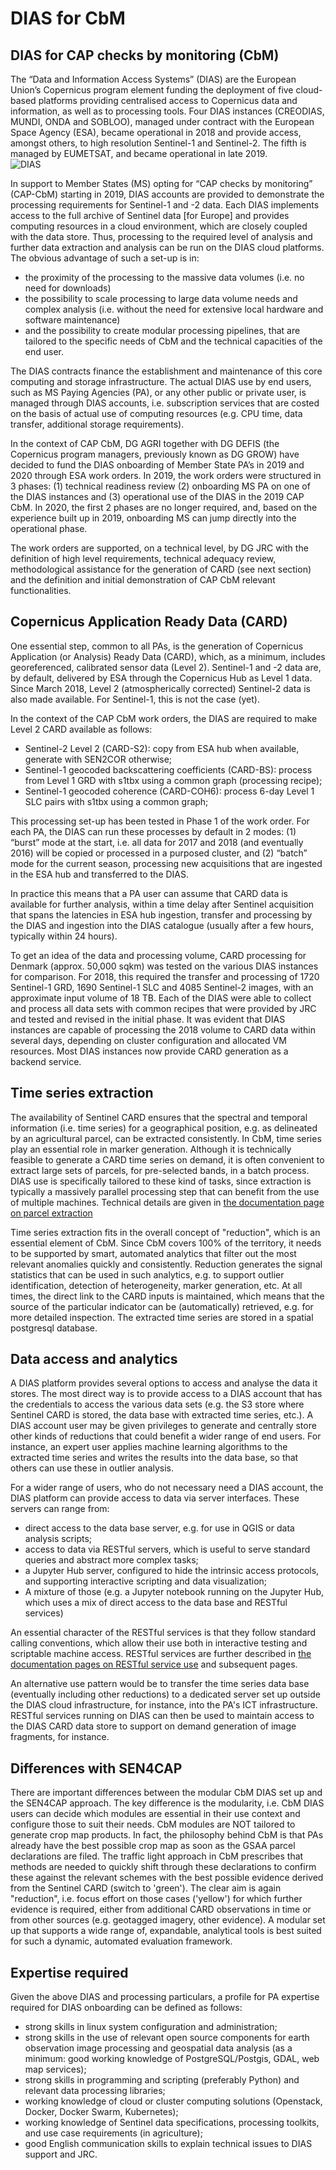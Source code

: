 # DIAS for CbM


## DIAS for CAP checks by monitoring (CbM)

The “Data and Information Access Systems” (DIAS) are the European Union’s Copernicus program element funding the deployment of five cloud-based platforms  providing  centralised  access  to  Copernicus  data  and  information,  as  well as to processing tools. Four DIAS instances (CREODIAS, MUNDI, ONDA and SOBLOO), managed under contract with the European Space Agency (ESA), became operational in 2018 and provide access, amongst others, to high resolution Sentinel-1 and Sentinel-2. The fifth is managed by EUMETSAT, and became operational in late 2019.  
![DIAS](https://www.copernicus.eu/sites/default/files/DIAS_0.jpg)

In support to Member States (MS) opting for “CAP checks by monitoring” (CAP-CbM) starting in 2019, DIAS accounts are provided to demonstrate the processing requirements for Sentinel-1 and -2 data. Each DIAS implements access to the full archive of Sentinel data [for Europe] and provides computing resources in a cloud environment, which are closely coupled with the data store. Thus, processing to the required level of analysis and further data extraction and analysis can be run on the DIAS cloud platforms. The obvious advantage of such a set-up is in:
* the proximity of the processing to the massive data volumes (i.e. no need for downloads)
* the possibility to scale processing to large data volume needs and complex analysis (i.e. without the need for extensive local hardware and software maintenance)
* and the possibility to create modular processing pipelines, that are tailored to the specific needs of CbM and the technical capacities of the end user.


The DIAS contracts finance the establishment and maintenance of this core computing and storage infrastructure. The actual DIAS use by end users, such as MS Paying Agencies (PA), or any other public or private user, is managed through DIAS accounts, i.e. subscription services that are costed on the basis of actual use of computing resources (e.g. CPU time, data transfer, additional storage requirements).

In the context of CAP CbM, DG AGRI together with DG DEFIS (the Copernicus program managers, previously known as DG GROW) have decided to fund the DIAS onboarding of Member State PA’s in 2019 and 2020 through ESA work orders. In 2019, the work orders were structured in 3 phases: (1) technical readiness review (2) onboarding MS PA on one of the DIAS instances and (3) operational use of the DIAS in the 2019 CAP CbM. In 2020, the first 2 phases are no longer required, and, based on the experience built up in 2019, onboarding MS can jump directly into the operational phase.

The work orders are supported, on a technical level, by DG JRC with the definition of high level requirements, technical adequacy review, methodological assistance for the generation of CARD (see next section) and the definition and initial demonstration of CAP CbM relevant functionalities.


## Copernicus Application Ready Data (CARD)

One essential step, common to all PAs, is the generation of Copernicus Application (or Analysis) Ready Data (CARD), which, as a minimum, includes georeferenced, calibrated sensor data (Level 2). Sentinel-1 and -2 data are, by default, delivered by ESA through the Copernicus Hub as Level 1 data. Since March 2018, Level 2 (atmospherically corrected) Sentinel-2 data is also made available. For Sentinel-1, this is not the case (yet).

In the context of the CAP CbM work orders, the DIAS are required to make Level 2 CARD available as follows:

- Sentinel-2 Level 2 (CARD-S2): copy from ESA hub when available, generate with SEN2COR otherwise;
- Sentinel-1 geocoded backscattering coefficients (CARD-BS): process from Level 1 GRD with s1tbx using a common graph (processing recipe);
- Sentinel-1 geocoded coherence (CARD-COH6): process 6-day Level 1 SLC pairs with s1tbx using a common graph;

This processing set-up has been tested in Phase 1 of the work order. For each PA, the DIAS can run these processes by default in 2 modes: (1) “burst” mode at the start, i.e. all data for 2017 and 2018 (and eventually 2016) will be copied or processed in a purposed cluster, and (2) “batch” mode for the current season, processing new acquisitions that are ingested in the ESA hub and transferred to the DIAS.

In practice this means that a PA user can assume that CARD data is available for further analysis, within a time delay after Sentinel acquisition that spans the latencies in ESA hub ingestion, transfer and processing by the DIAS and ingestion into the DIAS catalogue (usually after a few hours, typically within 24 hours).

To get an idea of the data and processing volume, CARD processing for Denmark (approx. 50,000 sqkm) was tested on the various DIAS instances for comparison. For 2018, this required the transfer and processing of 1720 Sentinel-1 GRD, 1690 Sentinel-1 SLC and 4085 Sentinel-2 images, with an approximate input volume of 18 TB. Each of the DIAS were able to collect and process all data sets with common recipes that were provided by JRC and tested and revised in the initial phase. It was evident that DIAS instances are capable of processing the 2018 volume to CARD data within several days, depending on cluster configuration and allocated VM resources. Most DIAS instances now provide CARD generation as a backend service.


## Time series extraction

The availability of Sentinel CARD ensures that the spectral and temporal information (i.e. time series) for a geographical position, e.g. as delineated by an agricultural parcel, can be extracted consistently. In CbM, time series play an essential role in marker generation. Although it is technically feasible to generate a CARD time series on demand, it is often convenient to extract large sets of parcels, for pre-selected bands, in a batch process. DIAS use is specifically tailored to these kind of tasks, since extraction is typically a massively parallel processing step that can benefit from the use of multiple machines.
Technical details are given in [the documentation page on parcel extraction](https://jrc-cbm.readthedocs.io/en/latest/parcel_extraction.html)

Time series extraction fits in the overall concept of "reduction", which is an essential element of CbM. Since CbM covers 100% of the territory, it needs to be supported by smart, automated analytics that filter out the most relevant anomalies quickly and consistently. Reduction generates the signal statistics that can be used in such analytics, e.g. to support outlier identification, detection of heterogeneity, marker generation, etc. At all times, the direct link to the CARD inputs is maintained, which means that the source of the particular indicator can be (automatically) retrieved, e.g. for more detailed inspection. The extracted time series are stored in a spatial postgresql database.


## Data access and analytics

A DIAS platform provides several options to access and analyse the data it stores. The most direct way is to provide access to a DIAS account that has the credentials to access the various data sets (e.g. the S3 store where Sentinel CARD is stored, the data base with extracted time series, etc.). A DIAS account user may be given privileges to generate and centrally store other kinds of reductions that could benefit a wider range of end users. For instance, an expert user applies machine learning algorithms to the extracted time series and writes the results into the data base, so that others can use these in outlier analysis.

For a wider range of users, who do not necessary need a DIAS account, the DIAS platform can provide access to data via server interfaces. These servers can range from:

* direct access to the data base server, e.g. for use in QGIS or data analysis scripts;
* access to data via RESTful servers, which is useful to serve standard queries and abstract more complex tasks;
* a Jupyter Hub server, configured to hide the intrinsic access protocols, and supporting interactive scripting and data visualization;
* A mixture of those (e.g. a Jupyter notebook running on the Jupyter Hub, which uses a mix of direct access to the data base and RESTful services)

An essential character of the RESTful services is that they follow standard calling conventions, which allow their use both in interactive testing and scriptable machine access. RESTful services are further described in [the documentation pages on RESTful service use](https://jrc-cbm.readthedocs.io/en/latest/api_ts.html) and subsequent pages.

An alternative use pattern would be to transfer the time series data base (eventually including other reductions) to a dedicated server set up outside the DIAS cloud infrastructure, for instance, into the PA's ICT infrastructure. RESTful services running on DIAS can then be used to maintain access to the DIAS CARD data store to support on demand generation of image fragments, for instance.


## Differences with SEN4CAP

There are important differences between the modular CbM DIAS set up and the SEN4CAP approach. The key difference is the modularity, i.e. CbM DIAS users can decide which modules are essential in their use context and configure those to suit their needs. CbM modules are NOT tailored to generate crop map products. In fact, the philosophy behind CbM is that PAs already have the best possible crop map as soon as the GSAA parcel declarations are filed. The traffic light approach in CbM prescribes that methods are needed to quickly shift through these declarations to confirm these against the relevant schemes with the best possible evidence derived from the Sentinel CARD (switch to 'green'). The clear aim is again "reduction", i.e. focus effort on those cases ('yellow') for which further evidence is required, either from additional CARD observations in time or from other sources (e.g. geotagged imagery, other evidence). A modular set up that supports a wide range of, expandable, analytical tools is best suited for such a dynamic, automated evaluation framework.


## Expertise required

Given the above DIAS and processing particulars, a profile for PA expertise required for DIAS onboarding can be defined as follows:

- strong skills in linux system configuration and administration;
- strong skills in the use of relevant open source components for earth observation image processing and geospatial data analysis (as a minimum: good working knowledge of PostgreSQL/Postgis, GDAL, web map services);
- strong skills in programming and scripting (preferably Python) and relevant data processing libraries;
- working knowledge of cloud or cluster computing solutions (Openstack, Docker, Docker Swarm, Kubernetes);
- working knowledge of Sentinel data specifications, processing toolkits, and use case requirements (in agriculture);
- good English communication skills to explain technical issues to DIAS support and JRC.
